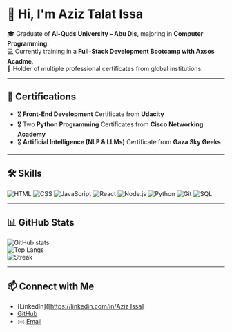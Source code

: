 # 👋 Hi, I'm Aziz Talat Issa

🎓 Graduate of **Al-Quds University – Abu Dis**, majoring in **Computer Programming**.  
💻 Currently training in a **Full-Stack Development Bootcamp with Axsos Acadme**.  
📜 Holder of multiple professional certificates from global institutions.

---

## 🏅 Certifications
- 🎖️ **Front-End Development** Certificate from **Udacity**   
- 🎖️ Two **Python Programming** Certificates from **Cisco Networking Academy**  
- 🎖️ **Artificial Intelligence (NLP & LLMs)** Certificate from **Gaza Sky Geeks**

---

## 🛠️ Skills
![HTML](https://img.shields.io/badge/-HTML5-E34F26?style=for-the-badge&logo=html5&logoColor=white)
![CSS](https://img.shields.io/badge/-CSS3-1572B6?style=for-the-badge&logo=css3)
![JavaScript](https://img.shields.io/badge/-JavaScript-F7DF1E?style=for-the-badge&logo=javascript&logoColor=000)
![React](https://img.shields.io/badge/-React-61DAFB?style=for-the-badge&logo=react&logoColor=000)
![Node.js](https://img.shields.io/badge/-Node.js-339933?style=for-the-badge&logo=nodedotjs&logoColor=fff)
![Python](https://img.shields.io/badge/-Python-3776AB?style=for-the-badge&logo=python&logoColor=fff)
![Git](https://img.shields.io/badge/-Git-F05032?style=for-the-badge&logo=git&logoColor=fff)
![SQL](https://img.shields.io/badge/-SQL-4479A1?style=for-the-badge&logo=mysql&logoColor=fff)

---

## 📊 GitHub Stats
![GitHub stats](https://github-readme-stats.vercel.app/api?AzizEssa1412&show_icons=true&theme=radical)  
![Top Langs](https://github-readme-stats.vercel.app/api/top-langs/?AzizEssa1412&layout=compact&theme=radical)  
![Streak](https://streak-stats.demolab.com?user=AzizEssa1412=radical)

---

## 📫 Connect with Me
- [LinkedIn]([[https://linkedin.com/in/‏Aziz Issa](https://www.linkedin.com/in/aziz-issa-31471b332/)]  
- [GitHub]([https://github.com/YOUR_GITHUB_USERNAME](https://github.com/AzizEssa1412))  
- ✉️ [Email](aziz.issa@students.alquds.edu)

